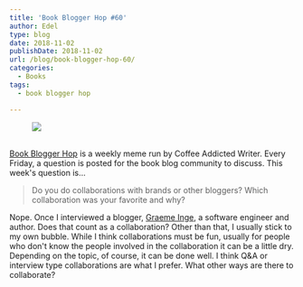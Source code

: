```yaml
---
title: 'Book Blogger Hop #60'
author: Edel
type: blog
date: 2018-11-02
publishDate: 2018-11-02
url: /blog/book-blogger-hop-60/
categories:
  - Books
tags:
  - book blogger hop

---
```

<figure><a rel="_nofollow" href="http://www.coffeeaddictedwriter.com/p/blog-page.html"><img src="https://i1.wp.com/3.bp.blogspot.com/-2bKizvp-A9w/WEjGAM4OjJI/AAAAAAAAV50/nU3xHQNtvSQQ8dRsB8OueG061E99KPrYACLcB/s1600/Book%2BBlogger%2BHop%2B%2528Final%2529.png?w=663&#038;ssl=1" data-recalc-dims="1" /></a></figure> 

<a rel="_nofollow" href="http://www.coffeeaddictedwriter.com/p/blog-page.html"></a>

<a rel="_nofollow" href="http://www.coffeeaddictedwriter.com/p/blog-page.html"><br /> </a><a rel="_nofollow" href="http://www.coffeeaddictedwriter.com/p/blog-page.html">Book Blogger Hop</a> is a weekly meme run by Coffee Addicted Writer. Every Friday, a question is posted for the book blog community to discuss. This week's question is&#8230;

> Do you do collaborations with brands or other bloggers? Which collaboration was your favorite and why?

Nope. Once I interviewed a blogger, [Graeme Inge](http://graemeing.com), a software engineer and author. Does that count as a collaboration? Other than that, I usually stick to my own bubble. While I think collaborations must be fun, usually for people who don't know the people involved in the collaboration it can be a little dry. Depending on the topic, of course, it can be done well. I think Q&A or interview type collaborations are what I prefer. What other ways are there to collaborate?
